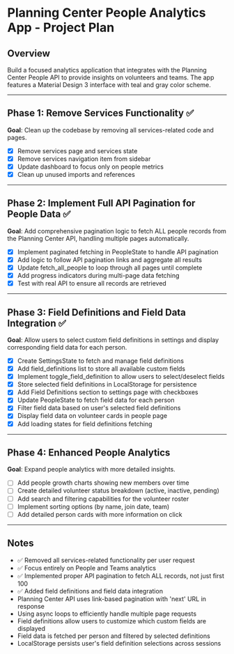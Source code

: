 # Planning Center People Analytics App - Project Plan

## Overview
Build a focused analytics application that integrates with the Planning Center People API to provide insights on volunteers and teams. The app features a Material Design 3 interface with teal and gray color scheme.

---

## Phase 1: Remove Services Functionality ✅
**Goal**: Clean up the codebase by removing all services-related code and pages.

- [x] Remove services page and services state
- [x] Remove services navigation item from sidebar
- [x] Update dashboard to focus only on people metrics
- [x] Clean up unused imports and references

---

## Phase 2: Implement Full API Pagination for People Data ✅
**Goal**: Add comprehensive pagination logic to fetch ALL people records from the Planning Center API, handling multiple pages automatically.

- [x] Implement paginated fetching in PeopleState to handle API pagination
- [x] Add logic to follow API pagination links and aggregate all results
- [x] Update fetch_all_people to loop through all pages until complete
- [x] Add progress indicators during multi-page data fetching
- [x] Test with real API to ensure all records are retrieved

---

## Phase 3: Field Definitions and Field Data Integration ✅
**Goal**: Allow users to select custom field definitions in settings and display corresponding field data for each person.

- [x] Create SettingsState to fetch and manage field definitions
- [x] Add field_definitions list to store all available custom fields
- [x] Implement toggle_field_definition to allow users to select/deselect fields
- [x] Store selected field definitions in LocalStorage for persistence
- [x] Add Field Definitions section to settings page with checkboxes
- [x] Update PeopleState to fetch field data for each person
- [x] Filter field data based on user's selected field definitions
- [x] Display field data on volunteer cards in people page
- [x] Add loading states for field definitions fetching

---

## Phase 4: Enhanced People Analytics
**Goal**: Expand people analytics with more detailed insights.

- [ ] Add people growth charts showing new members over time
- [ ] Create detailed volunteer status breakdown (active, inactive, pending)
- [ ] Add search and filtering capabilities for the volunteer roster
- [ ] Implement sorting options (by name, join date, team)
- [ ] Add detailed person cards with more information on click

---

## Notes
- ✅ Removed all services-related functionality per user request
- ✅ Focus entirely on People and Teams analytics
- ✅ Implemented proper API pagination to fetch ALL records, not just first 100
- ✅ Added field definitions and field data integration
- Planning Center API uses link-based pagination with 'next' URL in response
- Using async loops to efficiently handle multiple page requests
- Field definitions allow users to customize which custom fields are displayed
- Field data is fetched per person and filtered by selected definitions
- LocalStorage persists user's field definition selections across sessions